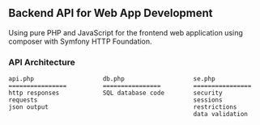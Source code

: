 ## Backend API for Web App Development
Using pure PHP and JavaScript for the frontend web application using composer with Symfony HTTP Foundation.

### API Architecture
```
api.php                   db.php                   se.php
================          ================         ================
http responses            SQL database code        security
requests                                           sessions
json output                                        restrictions
                                                   data validation                          
```
